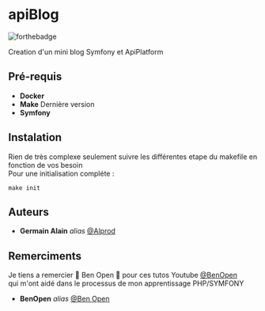 # apiBlog
![forthebadge](https://forthebadge.com/images/badges/built-with-love.svg)

Creation d'un mini blog Symfony et ApiPlatform

## Pré-requis

-   **Docker**
-   **Make** Dernière version
-   **Symfony**

## Instalation
Rien de très complexe seulement suivre les différentes etape du makefile en fonction de vos besoin  
Pour une initialisation compléte :

```make init```

## Auteurs

-   **Germain Alain** _alias_ [@Alprod](https://github.com/Alprod)


## Remerciments

Je tiens a remercier :tada: Ben Open :tada: pour ces tutos Youtube [@BenOpen](https://www.youtube.com/channel/UCl-eoZ97KHBFuiy2CxxI2YA)  
qui m'ont aidé dans le processus de mon apprentissage PHP/SYMFONY
-   **BenOpen** _alias_ [@Ben Open](https://gitlab.com/benopen)
